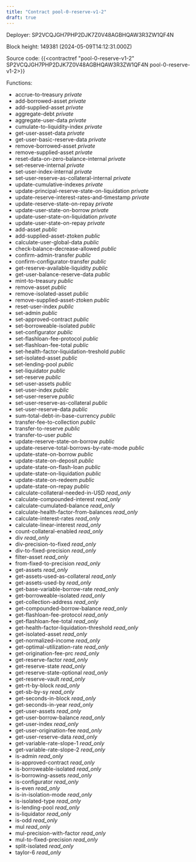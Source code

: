 ```yaml
---
title: "Contract pool-0-reserve-v1-2"
draft: true
---
```

Deployer: SP2VCQJGH7PHP2DJK7Z0V48AGBHQAW3R3ZW1QF4N


 



Block height: 149381 (2024-05-09T14:12:31.000Z)

Source code: {{<contractref "pool-0-reserve-v1-2" SP2VCQJGH7PHP2DJK7Z0V48AGBHQAW3R3ZW1QF4N pool-0-reserve-v1-2>}}

Functions:

* accrue-to-treasury _private_
* add-borrowed-asset _private_
* add-supplied-asset _private_
* aggregate-debt _private_
* aggregate-user-data _private_
* cumulate-to-liquidity-index _private_
* get-user-asset-data _private_
* get-user-basic-reserve-data _private_
* remove-borrowed-asset _private_
* remove-supplied-asset _private_
* reset-data-on-zero-balance-internal _private_
* set-reserve-internal _private_
* set-user-index-internal _private_
* set-user-reserve-as-collateral-internal _private_
* update-cumulative-indexes _private_
* update-principal-reserve-state-on-liquidation _private_
* update-reserve-interest-rates-and-timestamp _private_
* update-reserve-state-on-repay _private_
* update-user-state-on-borrow _private_
* update-user-state-on-liquidation _private_
* update-user-state-on-repay _private_
* add-asset _public_
* add-supplied-asset-ztoken _public_
* calculate-user-global-data _public_
* check-balance-decrease-allowed _public_
* confirm-admin-transfer _public_
* confirm-configurator-transfer _public_
* get-reserve-available-liquidity _public_
* get-user-balance-reserve-data _public_
* mint-to-treasury _public_
* remove-asset _public_
* remove-isolated-asset _public_
* remove-supplied-asset-ztoken _public_
* reset-user-index _public_
* set-admin _public_
* set-approved-contract _public_
* set-borroweable-isolated _public_
* set-configurator _public_
* set-flashloan-fee-protocol _public_
* set-flashloan-fee-total _public_
* set-health-factor-liquidation-treshold _public_
* set-isolated-asset _public_
* set-lending-pool _public_
* set-liquidator _public_
* set-reserve _public_
* set-user-assets _public_
* set-user-index _public_
* set-user-reserve _public_
* set-user-reserve-as-collateral _public_
* set-user-reserve-data _public_
* sum-total-debt-in-base-currency _public_
* transfer-fee-to-collection _public_
* transfer-to-reserve _public_
* transfer-to-user _public_
* update-reserve-state-on-borrow _public_
* update-reserve-total-borrows-by-rate-mode _public_
* update-state-on-borrow _public_
* update-state-on-deposit _public_
* update-state-on-flash-loan _public_
* update-state-on-liquidation _public_
* update-state-on-redeem _public_
* update-state-on-repay _public_
* calculate-collateral-needed-in-USD _read_only_
* calculate-compounded-interest _read_only_
* calculate-cumulated-balance _read_only_
* calculate-health-factor-from-balances _read_only_
* calculate-interest-rates _read_only_
* calculate-linear-interest _read_only_
* count-collateral-enabled _read_only_
* div _read_only_
* div-precision-to-fixed _read_only_
* div-to-fixed-precision _read_only_
* filter-asset _read_only_
* from-fixed-to-precision _read_only_
* get-assets _read_only_
* get-assets-used-as-collateral _read_only_
* get-assets-used-by _read_only_
* get-base-variable-borrow-rate _read_only_
* get-borroweable-isolated _read_only_
* get-collection-address _read_only_
* get-compounded-borrow-balance _read_only_
* get-flashloan-fee-protocol _read_only_
* get-flashloan-fee-total _read_only_
* get-health-factor-liquidation-threshold _read_only_
* get-isolated-asset _read_only_
* get-normalized-income _read_only_
* get-optimal-utilization-rate _read_only_
* get-origination-fee-prc _read_only_
* get-reserve-factor _read_only_
* get-reserve-state _read_only_
* get-reserve-state-optional _read_only_
* get-reserve-vault _read_only_
* get-rt-by-block _read_only_
* get-sb-by-sy _read_only_
* get-seconds-in-block _read_only_
* get-seconds-in-year _read_only_
* get-user-assets _read_only_
* get-user-borrow-balance _read_only_
* get-user-index _read_only_
* get-user-origination-fee _read_only_
* get-user-reserve-data _read_only_
* get-variable-rate-slope-1 _read_only_
* get-variable-rate-slope-2 _read_only_
* is-admin _read_only_
* is-approved-contract _read_only_
* is-borroweable-isolated _read_only_
* is-borrowing-assets _read_only_
* is-configurator _read_only_
* is-even _read_only_
* is-in-isolation-mode _read_only_
* is-isolated-type _read_only_
* is-lending-pool _read_only_
* is-liquidator _read_only_
* is-odd _read_only_
* mul _read_only_
* mul-precision-with-factor _read_only_
* mul-to-fixed-precision _read_only_
* split-isolated _read_only_
* taylor-6 _read_only_
